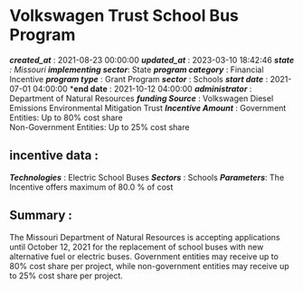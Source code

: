 # Volkswagen Trust School Bus Program 
 ***created_at*** : 2021-08-23 00:00:00 
 ***updated_at*** : 2023-03-10 18:42:46 
 ***state** : Missouri 
 **implementing sector***: State 
 ***program category*** : Financial Incentive 
 ***program type*** : Grant Program 
 ***sector*** : Schools 
 ***start date*** : 2021-07-01 04:00:00 
 ***end date** : 2021-10-12 04:00:00 
 ***administrator*** : Department of Natural Resources 
 ***funding Source*** : Volkswagen Diesel Emissions Environmental Mitigation Trust 
 ***Incentive Amount*** : Government Entities: Up to 80% cost share  
Non-Government Entities: Up to 25% cost share

 
 ## incentive data : 
 ***Technologies*** : Electric School Buses 
 ***Sectors*** : Schools 
 ***Parameters***: The Incentive offers maximum of 80.0 % of cost 
 
 ## Summary : 
 The Missouri Department of Natural Resources is accepting applications until
October 12, 2021 for the replacement of school buses with new alternative fuel
or electric buses. Government entities may receive up to 80% cost share per
project, while non-government entities may receive up to 25% cost share per
project.

 
 